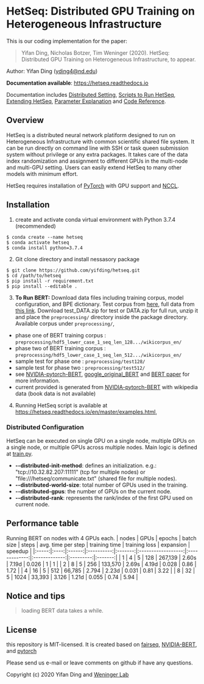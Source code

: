 # HetSeq: Distributed GPU Training on Heterogeneous Infrastructure
This is our coding implementation for the paper:

>Yifan Ding, Nicholas Botzer, Tim Weninger (2020). 
HetSeq: Distributed GPU Training on Heterogeneous Infrastructure, to appear.

Author: Yifan Ding (yding4@nd.edu)

**Documentation available**: https://hetseq.readthedocs.io 

Documentation includes [Distributed Setting](https://hetseq.readthedocs.io/en/master/distribute.html), [Scripts to Run HetSeq](https://hetseq.readthedocs.io/en/master/examples.html), [Extending HetSeq](https://hetseq.readthedocs.io/en/master/extending.html), [Parameter Explanation](https://hetseq.readthedocs.io/en/master/parameter.html) and [Code Reference](https://hetseq.readthedocs.io/en/master/task.html).

## Overview
HetSeq is a distributed neural network platiform designed to run on Heterogeneous Infrastructure with common scientific shared file system. 
It can be run directly on command line with SSH or task queen submission system without privilege or any extra packages. It takes care of the data index randomization and assignment to different GPUs in the multi-node and multi-GPU setting. Users can easily extend HetSeq to many other models with minimum effort.

HetSeq requires installation of [PyTorch](https://github.com/pytorch/pytorch) with GPU support and [NCCL](https://developer.nvidia.com/nccl).

## Installation
1) create and activate conda virtual environment with Python 3.7.4 (recommended)
```
$ conda create --name hetseq
$ conda activate hetseq
$ conda install python=3.7.4
```

2) Git clone directory and install nessasory package
```
$ git clone https://github.com/yifding/hetseq.git
$ cd /path/to/hetseq
$ pip install -r requirement.txt 
$ pip install --editable . 
```

3) **To Run BERT:** Download data files including training corpus, model configuration, and BPE dictionary. Test corpus from [here](https://drive.google.com/file/d/1ZPJVAiV7PsewChi7xKACrjuniJ2N9Sry/view?usp=sharing), full data from [this link](https://drive.google.com/file/d/1Vq_UO-T9345uYs8a7zloukGfhDXSDd2A/view?usp=sharing). Download test_DATA.zip for test or DATA.zip for full run, unzip it and place the ```preprocessing/``` directory inside the package directory. Available corpus under ```preprocessing/```, 

* phase one of BERT training corpus : ```preprocessing/hdf5_lower_case_1_seq_len_128.../wikicorpus_en/```
* phase two of BERT training corpus : ```preprocessing/hdf5_lower_case_1_seq_len_512.../wikicorpus_en/```
* sample test for phase one : ```preprocessing/test128/```
* sample test for phase two : ```preprocessing/test512/```
* see [NVIDIA-pytorch-BERT](https://arxiv.org/abs/1810.04805), [google_original_BERT](https://github.com/google-research/bert) and [BERT paper](https://arxiv.org/abs/1810.04805) for more information.
* current provided is generated from [NVIDIA-pytorch-BERT](https://arxiv.org/abs/1810.04805) with wikipedia data (book data is not available)

4) Running HetSeq script is available at https://hetseq.readthedocs.io/en/master/examples.html, 

### Distributed Configuration
HetSeq can be executed on single GPU on a single node, multiple GPUs on a single node, or multiple GPUs across multiple nodes. Main logic is defined at [train.py](https://github.com/yifding/hetseq/blob/master/train.py#L213). 

* **--distributed-init-method**: defines an initialization. e.g.: "tcp://10.32.82.207:11111" (tcp for multiple nodes) or "file:///hetseq/communicate.txt" (shared file for multiple nodes).
* **--distributed-world-size**: total number of GPUs used in the training.
* **--distributed-gpus**: the number of GPUs on the current node.
* **--distributed-rank**: represents the rank/index of the first GPU used on current node. 




## Performance table
Running BERT on nodes with 4 GPUs each.
| nodes | GPUs | epochs | batch size |  steps  | avg. time per step | training time | training loss | expansion | speedup |
|:-----:|:----:|:------:|:----------:|:-------:|:------------------:|:-------------:|:-------------:|:---------:|:-------:|
|   1   |   4  |    5   |     128    | 267,139 |        2.60s       |     7.19d     |     0.026     |     1     |    1    |
|   2   |   8  |    5   |     256    | 133,570 |        2.69s       |     4.19d     |     0.028     |    0.86   |   1.72  |
|   4   |  16  |    5   |     512    |  66,785 |        2.794       |     2.23d     |     0.031     |    0.81   |   3.22  |
|   8   |  32  |    5   |     1024   |  33,393 |        3.126       |     1.21d     |     0.055     |    0.74   |   5.94  |

## Notice and tips
> loading BERT data takes a while. 
## License
this repository is MIT-licensed. It is created based on [fairseq](https://github.com/pytorch/fairseq), 
[NVIDIA-BERT](https://github.com/NVIDIA/DeepLearningExamples/tree/master/PyTorch/LanguageModeling/BERT), and 
[pytorch](https://github.com/pytorch/pytorch) 

Please send us e-mail or leave comments on github if have any questions.


Copyright (c) 2020 Yifan Ding and [Weninger Lab](https://www3.nd.edu/~tweninge/)




